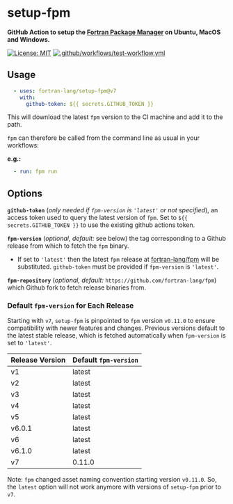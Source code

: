 # setup-fpm

__GitHub Action to setup the [Fortran Package Manager](https://github.com/fortran-lang/fpm) on Ubuntu, MacOS and Windows.__

[![License: MIT](https://img.shields.io/badge/License-MIT-blue.svg)](https://opensource.org/licenses/MIT)
[![.github/workflows/test-workflow.yml](https://github.com/fortran-lang/setup-fpm/actions/workflows/test-workflow.yml/badge.svg)](https://github.com/fortran-lang/setup-fpm/actions/workflows/test-workflow.yml)

## Usage

```yaml
  - uses: fortran-lang/setup-fpm@v7
    with:
      github-token: ${{ secrets.GITHUB_TOKEN }}
```

This will download the latest `fpm` version to the CI machine and add it to the path.

`fpm` can therefore be called from the command line as usual in your workflows:

__e.g.:__
```yaml
  - run: fpm run
```

## Options

__`github-token`__ (*only needed if `fpm-version` is `'latest'` or not specified*), an access token used to query the latest version of `fpm`. Set to `${{ secrets.GITHUB_TOKEN }}` to use the existing github actions token.

__`fpm-version`__ (*optional, default:* see below) the tag corresponding to a Github release from which to fetch the `fpm` binary.
  - If set to `'latest'` then the latest `fpm` release at [fortran-lang/fpm](https://github.com/fortran-lang/fpm/releases/latest) will be substituted. `github-token` must be provided if `fpm-version` is `'latest'`.

__`fpm-repository`__ (*optional, default:* `https://github.com/fortran-lang/fpm`) which Github fork to fetch release binaries from.

### Default `fpm-version` for Each Release

Starting with `v7`, `setup-fpm` is pinpointed to `fpm` version `v0.11.0` to ensure compatibility with newer features and changes. 
Previous versions default to the latest stable release, which is fetched automatically when `fpm-version` is set to `'latest'`.

| Release Version | Default `fpm-version` |
|-----------------|-----------------------|
| v1              | latest                |
| v2              | latest                |
| v3              | latest                |
| v4              | latest                |
| v5              | latest                |
| v6.0.1          | latest                |
| v6              | latest                |
| v6.1.0          | latest                |
| v7              | 0.11.0                |

Note: `fpm` changed asset naming convention starting version `v0.11.0`. So, the `latest` option will not work anymore with versions of `setup-fpm` prior to `v7`. 
